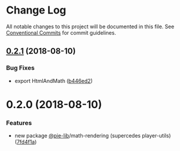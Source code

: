 # Change Log

All notable changes to this project will be documented in this file.
See [Conventional Commits](https://conventionalcommits.org) for commit guidelines.

<a name="0.2.1"></a>
## [0.2.1](https://github.com/pie-framework/pie-lib/compare/@pie-lib/math-rendering@0.2.0...@pie-lib/math-rendering@0.2.1) (2018-08-10)


### Bug Fixes

* export HtmlAndMath ([b446ed2](https://github.com/pie-framework/pie-lib/commit/b446ed2))




<a name="0.2.0"></a>
# 0.2.0 (2018-08-10)


### Features

* new package [@pie-lib](https://github.com/pie-lib)/math-rendering (supercedes player-utils) ([7fd4f1a](https://github.com/pie-framework/pie-lib/commit/7fd4f1a))
